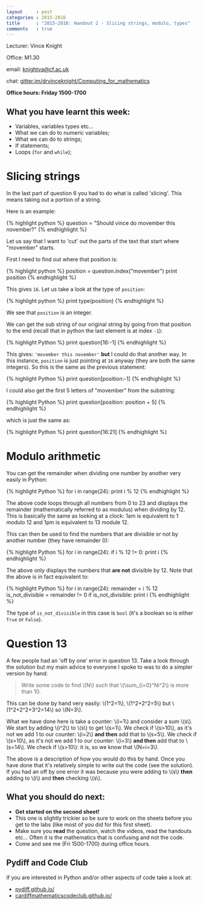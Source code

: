 ```yaml
---
layout     : post
categories : 2015-2016
title      : "2015-2016: Handout 2 - Slicing strings, modulo, types"
comments   : true
---
```


Lecturer: Vince Knight

Office: M1.30

email: knightva@cf.ac.uk

chat: [gitter.im/drvinceknight/Computing_for_mathematics](https://gitter.im/drvinceknight/Computing_for_mathematics)

**Office hours: Friday 1500-1700**

## What you have learnt this week:

- Variables, variables types etc...
- What we can do to numeric variables;
- What we can do to strings;
- If statements;
- Loops (`for` and `while`);

# Slicing strings

In the last part of question 6 you had to do what is called 'slicing'. This
means taking out a portion of a string.

Here is an example:

{% highlight python %}
question = "Should vince do movember this november?"
{% endhighlight %}

Let us say that I want to 'cut' out the parts of the text that start where
"movember" starts.

First I need to find out where that position is:

{% highlight python %}
position = question.index("movember")
print position
{% endhighlight %}

This gives `16`. Let us take a look at the type of `position`:

{% highlight python %}
print type(position)
{% endhighlight %}

We see that `position` is an integer.

We can get the sub string of our original string by going from that position to
the end (recall that in python the last element is at index `-1`):

{% highlight Python %}
print question[16:-1]
{% endhighlight %}

This gives: `'movember this november'` **but** I could do that another way. In
this instance, `position` is just pointing at `16` anyway (they are both the
same integers). So this is the same as the previous statement:

{% highlight Python %}
print question[position:-1]
{% endhighlight %}

I could also get the first 5 letters of "movember" from the substring:

{% highlight Python %}
print question[position: position + 5]
{% endhighlight %}

which is just the same as:

{% highlight Python %}
print question[16:21]
{% endhighlight %}

# Modulo arithmetic

You can get the remainder when dividing one number by another very easily in
Python:

{% highlight Python %}
for i in range(24):
    print i % 12
{% endhighlight %}

The above code loops through all numbers from 0 to 23 and displays the remainder
(mathematically referred to as modulus) when dividing by 12. This is basically
the same as looking at a clock: 1am is equivalent to 1 modulo 12 and 1pm is
equivalent to 13 module 12.

This can then be used to find the numbers that are divisible or not by another
number (they have remainder 0):

{% highlight Python %}
for i in range(24):
    if i % 12 != 0:
        print i
{% endhighlight %}

The above only displays the numbers that **are not** divisible by 12.
Note that the above is in fact equivalent to:

{% highlight Python %}
for i in range(24):
    remainder = i % 12
    is_not_divisible = remainder != 0
    if is_not_divisible:
        print i
{% endhighlight %}

The type of `is_not_divisible` in this case is `bool` (it's a boolean so is either `True`
or `False`).

# Question 13

A few people had an 'off by one' error in question 13. Take a look through the
solution but my main advice to everyone I spoke to was to do a simpler version
by hand:

> Write some code to find \\(N\\) such that \\(\sum\_{i=0}^Ni^2\\) is more than 10.

This can be done by hand very easily: \\(1^2=1\\), \\(1^2+2^2=5\\) but
\\(1^2+2^2+3^2=14\\) so \\(N=3\\).

What we have done here is take a counter: \\(i=1\\) and consider a sum \\(s\\).
We start by adding \\(i^2\\) to \\(s\\) to get \\(s=1\\). We check if
\\(s>10\\), as it's not we add 1 to our counter: \\(i=2\\) __and then__ add that
to \\(s=5\\). We check if \\(s>10\\), as it's not we add 1 to our counter:
\\(i=3\\) __and then__ add that to \\(s=14\\). We check if \\(s>10\\): it is, so
we know that \\(N=i=3\\).

The above is a description of how you would do this by hand. Once you have done
that it's relatively simple to write out the code (see the solution). If you had
an off by one error it was because you were adding to \\(s\\) __then__ adding to
\\(i\\) and __then__ checking \\(s\\).

## What you should do next:

- **Get started on the second sheet!**
- This one is slightly trickier so be sure to work on the sheets before you get
  to the labs (like most of you did for this first sheet).
- Make sure you **read** the question, watch the videos, read the handouts
  etc... Often it is the mathematics that is confusing and not the code.
- Come and see me (Fri 1500-1700) during office hours.

## Pydiff and Code Club

If you are interested in Python and/or other aspects of code take a look at:

- [pydiff.github.io/](http://pydiff.github.io/)
- [cardiffmathematicscodeclub.github.io/](http://cardiffmathematicscodeclub.github.io/)
